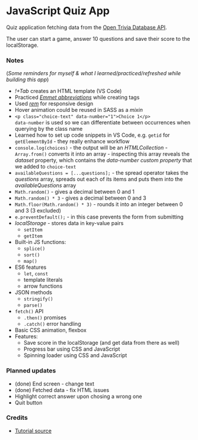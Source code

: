 # JavaScript Quiz App

Quiz application fetching data from the [Open Trivia Database API](https://opentdb.com/). 

The user can start a game, answer 10 questions and save their score to the localStorage.

### Notes
(<em>Some reminders for myself & what I learned/practiced/refreshed while building this app</em>)
- <em>!+Tab</em> creates an HTML template (VS Code)
- Practiced <em>[Emmet abbreviations](https://docs.emmet.io/)</em> while creating tags
- Used <em>[rem](https://css-tricks.com/rem-global-em-local/)</em> for responsive design
- Hover animation could be reused in SASS as a <em>mixin</em>
- `<p class="choice-text" data-number="1">Choice 1</p>` <br>
    `data-number` is used so we can differentiate between occurrences when querying by the class name
- Learned how to set up code snippets in VS Code, e.g. `getid` for `getElementById` - they really enhance workflow
- `console.log(choices)` - the output will be an <em>HTMLCollection</em> - `Array.from()` converts it into an array - inspecting this array reveals the <em>dataset</em> property, which contains the <em>data-number custom property</em> that we added to `choice-text`
- `availableQuestions = [...questions];` - the spread operator takes the <em>questions</em> array, spreads out each of its items and puts them into the <em>availableQuestions</em> array
- `Math.random()` - gives a decimal between 0 and 1
- `Math.random() * 3` - gives a decimal between 0 and 3
- `Math.floor(Math.random() * 3)` - rounds it into an integer between 0 and 3 (3 excluded)
- `e.preventDefault();` - in this case prevents the form from submitting
- <em>localStorage</em> - stores data in key-value pairs
    - `setItem`
    - `getItem`
- Built-in JS functions:
    - `splice()`
    - `sort()`
    - `map()`
- ES6 features
    - `let`, `const`
    - template literals
    - arrow functions
- JSON methods
    - `stringify()`
    - `parse()`
- `fetch()` API
    - `.then()` promises
    - `.catch()` error handling
- Basic CSS animation, flexbox
- Features:
    - Save score in the localStorage (and get data from there as well)
    - Progress bar using CSS and JavaScript
    - Spinning loader using CSS and JavaScript

### Planned updates
- (done) End screen - change text
- (done) Fetched data - fix HTML issues
- Highlight correct answer upon chosing a wrong one
- Quit button

### Credits
- [Tutorial source](https://www.udemy.com/course/build-a-quiz-app-with-html-css-and-javascript/)
